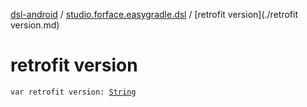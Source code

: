 [dsl-android](../index.md) / [studio.forface.easygradle.dsl](index.md) / [retrofit version](./retrofit version.md)

# retrofit version

`var retrofit version: `[`String`](https://kotlinlang.org/api/latest/jvm/stdlib/kotlin/-string/index.html)